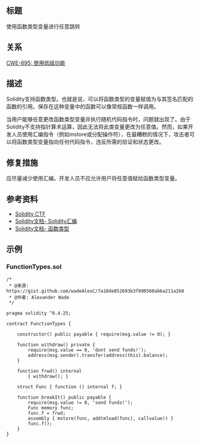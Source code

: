 ## 标题
使用函数类型变量进行任意跳转

## 关系
[CWE-695: 使用低级功能](https://cwe.mitre.org/data/definitions/695.html)

## 描述
Solidity支持函数类型。也就是说，可以将函数类型的变量赋值为与其签名匹配的函数的引用。保存在这种变量中的函数可以像常规函数一样调用。

当用户能够任意更改函数类型变量并执行随机代码指令时，问题就出现了。由于Solidity不支持指针算术运算，因此无法将此类变量更改为任意值。然而，如果开发人员使用汇编指令（例如mstore或分配操作符），在最糟糕的情况下，攻击者可以将函数类型变量指向任何代码指令，违反所需的验证和状态更改。

## 修复措施
应尽量减少使用汇编。开发人员不应允许用户将任意值赋给函数类型变量。

## 参考资料
* [Solidity CTF](https://medium.com/authio/solidity-ctf-part-2-safe-execution-ad6ded20e042)
* [Solidity文档- Solidity汇编](https://solidity.readthedocs.io/en/v0.4.25/assembly.html)
* [Solidity文档- 函数类型](https://solidity.readthedocs.io/en/v0.4.25/types.html#function-types)

## 示例

### FunctionTypes.sol
```solidity
/*
 * @来源: https://gist.github.com/wadeAlexC/7a18de852693b3f890560ab6a211a2b8
 * @作者: Alexander Wade
 */

pragma solidity ^0.4.25;

contract FunctionTypes {

    constructor() public payable { require(msg.value != 0); }

    function withdraw() private {
        require(msg.value == 0, 'dont send funds!');
        address(msg.sender).transfer(address(this).balance);
    }

    function frwd() internal
        { withdraw(); }

    struct Func { function () internal f; }

    function breakIt() public payable {
        require(msg.value != 0, 'send funds!');
        Func memory func;
        func.f = frwd;
        assembly { mstore(func, add(mload(func), callvalue)) }
        func.f();
    }
}
```